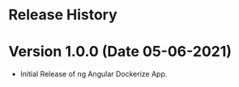 # Release History

# Version 1.0.0 (Date 05-06-2021)

- Initial Release of ng Angular Dockerize App.
